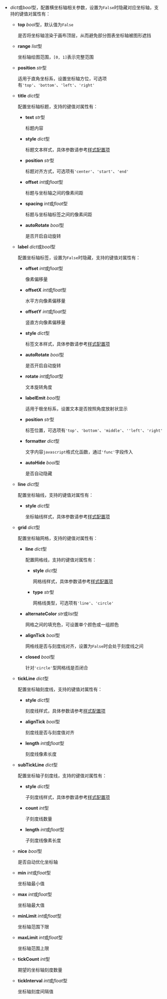 - **<placeholder>** 

  *dict*或*bool*型，配置横坐标轴相关参数，设置为`False`时隐藏对应坐标轴，支持的键值对属性有：

  - **top** *bool*型，默认值为`False`

    是否将坐标轴渲染于画布顶层，从而避免部分图表坐标轴被图形遮挡

  - **range** *list*型

    坐标轴绘图范围，`[0, 1]`表示完整范围

  - **position** *str*型

    适用于直角坐标系，设置坐标轴方位，可选项有`'top'`、`'bottom'`、`'left'`、`'right'`

  - **title** *dict*型

    配置坐标轴标题，支持的键值对属性有：

    - **text** *str*型

      标题内容

    - **style** *dict*型

      标题文本样式，具体参数请参考[样式配置项](https://fact.feffery.tech/style)

    - **position** *str*型

      标题对齐方式，可选项有`'center'`、`'start'`、`'end'`

    - **offset** *int*或*float*型

      标题与坐标轴之间的像素间距

    - **spacing** *int*或*float*型

      标题与坐标轴标签之间的像素间距

    - **autoRotate** *bool*型

      是否开启自动旋转

  - **label** *dict*或*bool*型

    配置坐标轴标签，设置为`False`时隐藏，支持的键值对属性有：

    - **offset** *int*或*float*型

      像素偏移量

    - **offsetX** *int*或*float*型

      水平方向像素偏移量

    - **offsetY** *int*或*float*型

      竖直方向像素偏移量

    - **style** *dict*型

      标签文本样式，具体参数请参考[样式配置项](https://fact.feffery.tech/style)

    - **autoRotate** *bool*型

      是否开启自动旋转

    - **rotate** *int*或*float*型

      文本旋转角度

    - **labelEmit** *bool*型

      适用于极坐标系，设置文本是否按照角度放射状显示

    - **position** *str*型

      标签位置，可选项有`'top'`、`'bottom'`、`'middle'`、`''left'`、`'right'`

    - **formatter** *dict*型

      文字内容`javascript`格式化函数，通过`'func'`字段传入

    - **autoHide** *bool*型

      是否自动隐藏

  - **line** *dict*型

    配置坐标轴线，支持的键值对属性有：

    - **style** *dict*型

      坐标轴线样式，具体参数请参考[样式配置项](https://fact.feffery.tech/style)

  - **grid** *dict*型

    配置坐标轴网格，支持的键值对属性有：

    - **line** *dict*型

      配置网格线，支持的键值对属性有：

      - **style** *dict*型

        网格线样式，具体参数请参考[样式配置项](https://fact.feffery.tech/style)

      - **type** *str*型

        网格线类型，可选项有`'line'`、`'circle'`

    - **alternateColor** *str*或*list*型

        网格之间的填充色，可设置单个颜色或一组颜色

    - **alignTick** *bool*型

        网格线是否与刻度线对齐，设置为`False`时会处于刻度线之间

    - **closed** *bool*型

        针对`'circle'`型网格线是否闭合

  - **tickLine** *dict*型

    配置坐标轴刻度线，支持的键值对属性有：

    - **style** *dict*型

      刻度线样式，具体参数请参考[样式配置项](https://fact.feffery.tech/style)

    - **alignTick** *bool*型

      刻度线是否与刻度值对齐

    - **length** *int*或*float*型

      刻度线像素长度

  - **subTickLine** *dict*型

    配置坐标轴子刻度线，支持的键值对属性有：

    - **style** *dict*型

      子刻度线样式，具体参数请参考[样式配置项](https://fact.feffery.tech/style)

    - **count** *int*型

      子刻度线数量

    - **length** *int*或*float*型

      子刻度线像素长度

  - **nice** *bool*型

    是否自动优化坐标轴

  - **min** *int*或*float*型

    坐标轴最小值

  - **max** *int*或*float*型

    坐标轴最大值

  - **minLimit** *int*或*float*型

    坐标轴范围下限

  - **maxLimit** *int*或*float*型

    坐标轴范围上限

  - **tickCount** *int*型

    期望的坐标轴刻度数量

  - **tickInterval** *int*或*float*型

    坐标轴刻度间隔值
